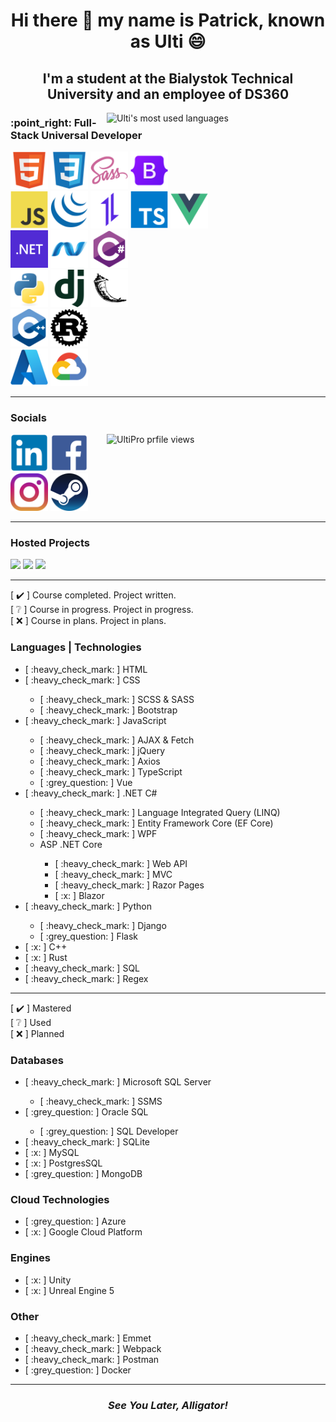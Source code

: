 <h1 align="center">Hi there 👋 my name is Patrick, known as Ulti 😄</h1>

<h2 align="center">I'm a student at the Bialystok Technical University and an employee of DS360</h2>

<img src="https://github-readme-stats.vercel.app/api/top-langs/?username=UltiPro&langs_count=10&layout=pie&hide=HTML,Java,C,PHP,Objective-C,SHELL,Makefile,HACK,GLSL,Lua,Dockerfile" alt="Ulti's most used languages" align="right" width="350"/>

<h3>:point_right: Full-Stack Universal Developer</h3>

<a href="https://developer.mozilla.org/en-US/docs/Web/HTML"><img src="./icons/langs&techs/html5.svg" width="60"/></a>
<a href="https://developer.mozilla.org/en-US/docs/Web/CSS"><img src="./icons/langs&techs/css3.svg" width="60"/></a>
<a href="https://sass-lang.com/"><img src="./icons/langs&techs/sass.svg" width="60"/></a>
<a href="https://getbootstrap.com/"><img src="./icons/langs&techs/bootstrap.svg" width="60"/></a>
<br/>
<a href="https://developer.mozilla.org/en-US/docs/Web/JavaScript"><img src="./icons/langs&techs/javascript.svg" width="60"/></a>
<a href="https://jquery.com/"><img src="./icons/langs&techs/jquery.svg" width="60"/></a> 
<a href="https://www.axios.com/"><img src="./icons/langs&techs/axios.svg" width="60"/></a>
<a href="https://www.typescriptlang.org/"><img src="./icons/langs&techs/typescript.svg" width="60"/></a>
<a href="https://vuejs.org/"><img src="./icons/langs&techs/vue.svg" width="60"/></a>
<br/>
<a href="https://dotnet.microsoft.com/en-us/"><img src="./icons/langs&techs/dotnet.png" width="60"/></a>
<a href="https://dotnet.microsoft.com/en-us/apps/aspnet"><img src="./icons/langs&techs/aspdotnet.svg" width="60"/></a>
<a href="https://learn.microsoft.com/en-us/dotnet/csharp/"><img src="./icons/langs&techs/csharp.svg" width="60"/></a>
<br/>
<a href="https://www.python.org/"><img src="./icons/langs&techs/python.svg" width="60"/></a>
<a href="https://www.djangoproject.com/"><img src="./icons/langs&techs/django.svg" width="60"/></a>
<a href="https://flask.palletsprojects.com/en/3.0.x/"><img src="./icons/langs&techs/flask.svg" width="60"/></a>
<br/>
<a href="https://devdocs.io/cpp/"><img src="./icons/langs&techs/cpp.svg" width="60"/></a>
<a href="https://www.rust-lang.org/"><img src="./icons/langs&techs/rust.svg" width="60"/></a>
<br/>
<a href="https://azure.microsoft.com/en-us/"><img src="./icons/clouds/azure.svg" width="60"/></a>
<a href="https://cloud.google.com/"><img src="./icons/clouds/googlecloudplatform.svg" width="60"/></a>

<hr/>
  
### Socials

<img src="https://komarev.com/ghpvc/?username=UltiPro&label=Profile%20views&color=blueviolet&style=for-the-badge" alt="UltiPro prfile views" align="right" width="350" height="60"/>

<a href="https://www.linkedin.com/in/patryk-w%C3%B3jtowicz-534b42270/"><img src="./icons/linkedin.svg" width="60"/></a>
<a href="https://www.facebook.com/patryk.ulti/"><img src="./icons/facebook.svg" width="60"/></a>
<a href="https://www.instagram.com/ulti_pl/"><img src="./icons/instagram.png" width="60"/></a>
<a href="https://steamcommunity.com/id/ulti_pro/"><img src="./icons/steam.png" width="60"/></a>

<hr/>

### Hosted Projects

<a href="https://ultipro.github.io/TicTacToe/"><img src="./icons/projects/tictactoe.ico" width="60"/></a>
<a href="https://ultipro.github.io/GitHub-Users/"><img src="./icons/projects/github-users.ico" width="60"/></a>
<a href="https://ultipro.github.io/Memory-Color-Master/"><img src="./icons/projects/memory-color-master.ico" width="60"/></a>

<hr/>

[ :heavy_check_mark: ] Course completed. Project written.<br/>
[ :grey_question: ] Course in progress. Project in progress.<br/>
[ :x: ] Course in plans. Project in plans.<br/>

### Languages | Technologies

<ul>
  <li>[ :heavy_check_mark: ] HTML</li>
  <li>[ :heavy_check_mark: ] CSS</li>
    <ul>
      <li>[ :heavy_check_mark: ] SCSS & SASS</li>
      <li>[ :heavy_check_mark: ] Bootstrap</li>
    </ul>
  <li>[ :heavy_check_mark: ] JavaScript</li>
    <ul>
      <li>[ :heavy_check_mark: ] AJAX & Fetch</li>
      <li>[ :heavy_check_mark: ] jQuery</li>
      <li>[ :heavy_check_mark: ] Axios</li>
      <li>[ :heavy_check_mark: ] TypeScript</li>
      <li>[ :grey_question: ] Vue</li>
    </ul>
  <li>[ :heavy_check_mark: ] .NET C#</li>
     <ul>
        <li>[ :heavy_check_mark: ] Language Integrated Query (LINQ)</li>
        <li>[ :heavy_check_mark: ] Entity Framework Core (EF Core)</li>
        <li>[ :heavy_check_mark: ] WPF</li>
        <li>ASP .NET Core</li>
          <ul>
            <li>[ :heavy_check_mark: ] Web API</li>
            <li>[ :heavy_check_mark: ] MVC</li>
            <li>[ :heavy_check_mark: ] Razor Pages</li>
            <li>[ :x: ] Blazor</li>
          </ul>
     </ul>
  <li>[ :heavy_check_mark: ] Python</li>
     <ul>
        <li>[ :heavy_check_mark: ] Django</li>
        <li>[ :grey_question: ] Flask</li>
     </ul>
  <li>[ :x: ] C++</li>
  <li>[ :x: ] Rust</li>
  <li>[ :heavy_check_mark: ] SQL</li>
  <li>[ :heavy_check_mark: ] Regex</li>
</ul>

<hr/>

[ :heavy_check_mark: ] Mastered<br/>
[ :grey_question: ] Used<br/>
[ :x: ] Planned<br/>

### Databases

<ul>
  <li>[ :heavy_check_mark: ] Microsoft SQL Server</li>
    <ul>
      <li>[ :heavy_check_mark: ] SSMS</li>
    </ul>
  <li>[ :grey_question: ] Oracle SQL</li>
    <ul>
      <li>[ :grey_question: ] SQL Developer</li>
    </ul>
  <li>[ :heavy_check_mark: ] SQLite</li>
  <li>[ :x: ] MySQL</li>
  <li>[ :x: ] PostgresSQL</li>
  <li>[ :grey_question: ] MongoDB</li>
</ul>

### Cloud Technologies

<ul>
  <li>[ :grey_question: ] Azure</li>
  <li>[ :x: ] Google Cloud Platform</li>
</ul>

### Engines

<ul>
  <li>[ :x: ] Unity</li>
  <li>[ :x: ] Unreal Engine 5</li>
</ul>

### Other

<ul>
  <li>[ :heavy_check_mark: ] Emmet</li>
  <li>[ :heavy_check_mark: ] Webpack</li>
  <li>[ :heavy_check_mark: ] Postman</li>
  <li>[ :grey_question: ] Docker</li>
</ul>

<hr/>

<h3 align="center"><i>See You Later, Alligator!</i></h3>
